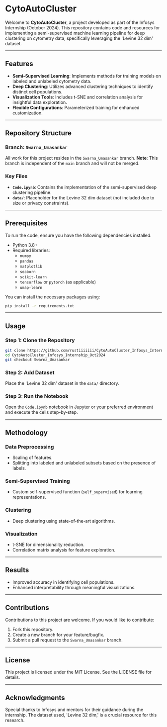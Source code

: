 # CytoAutoCluster

Welcome to **CytoAutoCluster**, a project developed as part of the Infosys Internship (October 2024). This repository contains code and resources for implementing a semi-supervised machine learning pipeline for deep clustering on cytometry data, specifically leveraging the 'Levine 32 dim' dataset.

---

## Features

- **Semi-Supervised Learning**: Implements methods for training models on labeled and unlabeled cytometry data.
- **Deep Clustering**: Utilizes advanced clustering techniques to identify distinct cell populations.
- **Visualization Tools**: Includes t-SNE and correlation analysis for insightful data exploration.
- **Flexible Configurations**: Parameterized training for enhanced customization.

---

## Repository Structure

### Branch: `Swarna_Umasankar`
All work for this project resides in the `Swarna_Umasankar` branch. **Note**: This branch is independent of the `main` branch and will not be merged.

### Key Files
- **`Code.ipynb`**: Contains the implementation of the semi-supervised deep clustering pipeline.
- **`data/`**: Placeholder for the Levine 32 dim dataset (not included due to size or privacy constraints).

---

## Prerequisites

To run the code, ensure you have the following dependencies installed:

- Python 3.8+
- Required libraries:
  - `numpy`
  - `pandas`
  - `matplotlib`
  - `seaborn`
  - `scikit-learn`
  - `tensorflow` or `pytorch` (as applicable)
  - `umap-learn`

You can install the necessary packages using:

```bash
pip install -r requirements.txt
```

---

## Usage

### Step 1: Clone the Repository
```bash
git clone https://github.com/rustiiiiiii/CytoAutoCluster_Infosys_Internship_Oct2024.git
cd CytoAutoCluster_Infosys_Internship_Oct2024
git checkout Swarna_Umasankar
```

### Step 2: Add Dataset
Place the 'Levine 32 dim' dataset in the `data/` directory.

### Step 3: Run the Notebook
Open the `Code.ipynb` notebook in Jupyter or your preferred environment and execute the cells step-by-step.

---

## Methodology

### Data Preprocessing
- Scaling of features.
- Splitting into labeled and unlabeled subsets based on the presence of labels.

### Semi-Supervised Training
- Custom self-supervised function (`self_supervised`) for learning representations.

### Clustering
- Deep clustering using state-of-the-art algorithms.

### Visualization
- t-SNE for dimensionality reduction.
- Correlation matrix analysis for feature exploration.

---

## Results
- Improved accuracy in identifying cell populations.
- Enhanced interpretability through meaningful visualizations.

---

## Contributions

Contributions to this project are welcome. If you would like to contribute:
1. Fork this repository.
2. Create a new branch for your feature/bugfix.
3. Submit a pull request to the `Swarna_Umasankar` branch.

---

## License
This project is licensed under the MIT License. See the LICENSE file for details.

---

## Acknowledgments

Special thanks to Infosys and mentors for their guidance during the internship. The dataset used, 'Levine 32 dim,' is a crucial resource for this research.
